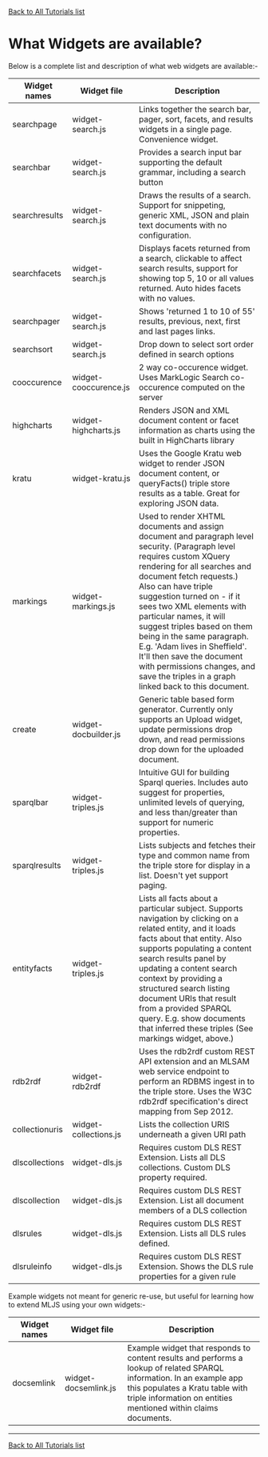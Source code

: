 [Back to All Tutorials list](tutorial-all.html)
# What Widgets are available?

Below is a complete list and description of what web widgets are available:-

| Widget names | Widget file | Description |
| --- | --- | --- |
| searchpage | widget-search.js | Links together the search bar, pager, sort, facets, and results widgets in a single page. Convenience widget. |
| searchbar | widget-search.js | Provides a search input bar supporting the default grammar, including a search button |
| searchresults | widget-search.js | Draws the results of a search. Support for snippeting, generic XML, JSON and plain text documents with no configuration. |
| searchfacets | widget-search.js | Displays facets returned from a search, clickable to affect search results, support for showing top 5, 10 or all values returned. Auto hides facets with no values. |
| searchpager | widget-search.js | Shows 'returned 1 to 10 of 55' results, previous, next, first and last pages links. |
| searchsort | widget-search.js | Drop down to select sort order defined in search options |
| cooccurence | widget-cooccurence.js | 2 way co-occurence widget. Uses MarkLogic Search co-occurence computed on the server |
| highcharts | widget-highcharts.js | Renders JSON and XML document content or facet information as charts using the built in HighCharts library | Tested Line, bar, stacked bar, pie, column, stacked column charts |
| kratu | widget-kratu.js | Uses the Google Kratu web widget to render JSON document content, or queryFacts() triple store results as a table. Great for exploring JSON data. |
| markings | widget-markings.js | Used to render XHTML documents and assign document and paragraph level security. (Paragraph level requires custom XQuery rendering for all searches and document fetch requests.) Also can have triple suggestion turned on - if it sees two XML elements with particular names, it will suggest triples based on them being in the same paragraph. E.g. 'Adam lives in Sheffield'. It'll then save the document with permissions changes, and save the triples in a graph linked back to this document. |
| create | widget-docbuilder.js | Generic table based form generator. Currently only supports an Upload widget, update permissions drop down, and read permissions drop down for the uploaded document. |
| sparqlbar | widget-triples.js | Intuitive GUI for building Sparql queries. Includes auto suggest for properties, unlimited levels of querying, and less than/greater than support for numeric properties. |
| sparqlresults | widget-triples.js | Lists subjects and fetches their type and common name from the triple store for display in a list. Doesn't yet support paging. |
| entityfacts | widget-triples.js | Lists all facts about a particular subject. Supports navigation by clicking on a related entity, and it loads facts about that entity. Also supports populating a content search results panel by updating a content search context by providing a structured search listing document URIs that result from a provided SPARQL query. E.g. show documents that inferred these triples (See markings widget, above.) |
| rdb2rdf | widget-rdb2rdf | Uses the rdb2rdf custom REST API extension and an MLSAM web service endpoint to perform an RDBMS ingest in to the triple store. Uses the W3C rdb2rdf specification's direct mapping from Sep 2012. |
| collectionuris | widget-collections.js | Lists the collection URIS underneath a given URI path |
| dlscollections | widget-dls.js | Requires custom DLS REST Extension. Lists all DLS collections. Custom DLS property required. |
| dlscollection | widget-dls.js | Requires custom DLS REST Extension. List all document members of a DLS collection |
| dlsrules | widget-dls.js | Requires custom DLS REST Extension. Lists all DLS rules defined. |
| dlsruleinfo | widget-dls.js | Requires custom DLS REST Extension. Shows the DLS rule properties for a given rule |


Example widgets not meant for generic re-use, but useful for learning how to extend MLJS using your own widgets:-

| Widget names | Widget file | Description |
| --- | --- | --- |
| docsemlink | widget-docsemlink.js | Example widget that responds to content results and performs a lookup of related SPARQL information. In an example app this populates a Kratu table with triple information on entities mentioned within claims documents. |


- - - -

[Back to All Tutorials list](tutorial-all.html)